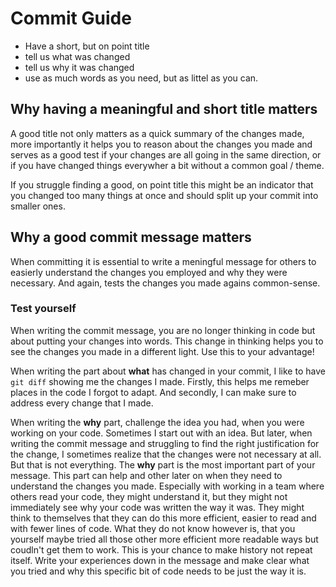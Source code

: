 # Commit Guide

- Have a short, but on point title
- tell us what was changed
- tell us why it was changed
- use as much words as you need, but as littel as you can.


## Why having a meaningful and short title matters
A good title not only matters as a quick summary of the changes made, more importantly it helps you to reason about
the changes you made and serves as a good test if your changes are all going in the same direction,
or if you have changed things everywher a bit without a common goal / theme.

If you struggle finding a good, on point title this might be an indicator that you changed too many things at once
and should split up your commit into smaller ones.

## Why a good commit message matters
When committing it is essential to write a meningful message for others to easierly understand the changes you 
employed and why they were necessary. And again, tests the changes you made agains common-sense.

### Test yourself
When writing the commit message, you are no longer thinking in code but about putting your changes into words. This 
change in thinking helps you to see the changes you made in a different light. Use this to your advantage!

When writing the part about **what** has changed in your commit, I like to have `git diff` showing me the changes 
I made. Firstly, this helps me remeber places in the code I forgot to adapt. And secondly, I can make sure to address
every change that I made.

When writing the **why** part, challenge the idea you had, when you were working on your code. Sometimes I start out
with an idea. But later, when writing the commit message and struggling to find the right justification for the change,
I sometimes realize that the changes were not necessary at all.
But that is not everything. The **why** part is the most important part of your message. This part can help and other
later on when they need to understand the changes you made. Especially with working in a team where others read your
code, they might understand it, but they might not immediately see why your code was written the way it was. They might
think to themselves that they can do this more efficient, easier to read and with fewer lines of code. What they do not
know however is, that you yourself maybe tried all those other more efficient more readable ways but coudln't get them
to work. This is your chance to make history not repeat itself. Write your experiences down in the message and make
clear what you tried and why this specific bit of code needs to be just the way it is.
